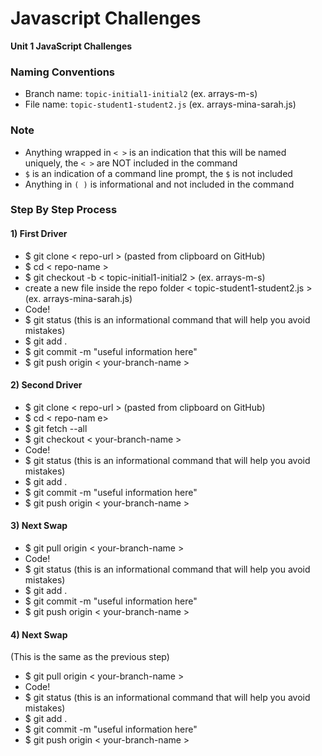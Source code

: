 # Javascript Challenges
**Unit 1 JavaScript Challenges**

### Naming Conventions
- Branch name: `topic-initial1-initial2` (ex. arrays-m-s)
- File name: `topic-student1-student2.js` (ex. arrays-mina-sarah.js)

### Note
- Anything wrapped in `< >` is an indication that this will be named uniquely, the `< >` are NOT included in the command
- `$` is an indication of a command line prompt, the `$` is not included
- Anything in `( )` is informational and not included in the command

### Step By Step Process

#### 1) First Driver
- $ git clone < repo-url > (pasted from clipboard on GitHub)
- $ cd < repo-name >
- $ git checkout -b < topic-initial1-initial2 > (ex. arrays-m-s)
- create a new file inside the repo folder < topic-student1-student2.js > (ex. arrays-mina-sarah.js)
- Code!
- $ git status (this is an informational command that will help you avoid mistakes)
- $ git add .
- $ git commit -m "useful information here"
- $ git push origin < your-branch-name >


#### 2) Second Driver
- $ git clone < repo-url > (pasted from clipboard on GitHub)
- $ cd < repo-nam e>
- $ git fetch --all
- $ git checkout < your-branch-name >
- Code!
- $ git status (this is an informational command that will help you avoid mistakes)
- $ git add .
- $ git commit -m "useful information here"
- $ git push origin < your-branch-name >
  
  
#### 3) Next Swap
- $ git pull origin < your-branch-name >
- Code!
- $ git status (this is an informational command that will help you avoid mistakes)
- $ git add .
- $ git commit -m "useful information here"
- $ git push origin < your-branch-name >


#### 4) Next Swap
(This is the same as the previous step)
- $ git pull origin < your-branch-name >
- Code!
- $ git status (this is an informational command that will help you avoid mistakes)
- $ git add .
- $ git commit -m "useful information here"
- $ git push origin < your-branch-name >
